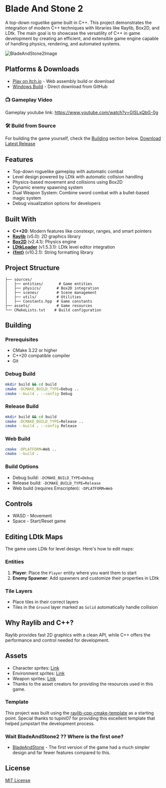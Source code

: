 # Blade And Stone 2

A top-down roguelike game built in C++. This project demonstrates the integration of modern C++ techniques with libraries like Raylib, Box2D, and LDtk. The main goal is to showcase the versatility of C++ in game development by creating an efficient, and extensible game engine capable of handling physics, rendering, and automated systems.

![BladeAndStone2Image](https://i.imgur.com/Fh7ytZA.png)

## Platforms & Downloads
- [Play on Itch.io](https://tlamir.itch.io/blade-and-stone-2) - Web assembly build or download
- [Windows Build](https://github.com/Tlamir/BladeAndStone2/releases/tag/Windows) - Direct download from GitHub

### 📺 Gameplay Video
Gameplay youtube link: https://www.youtube.com/watch?v=GlSLxQbG-0g

### 🛠️ Build from Source
For building the game yourself, check the [Building](#building) section below.
[Download Latest Release](https://github.com/Tlamir/BladeAndStone2/releases/tag/Windows)

## Features
- Top-down roguelike gameplay with automatic combat
- Level design powered by LDtk with automatic collision handling
- Physics-based movement and collisions using Box2D
- Dynamic enemy spawning system
- Dual Weapon System: Combine sword combat with a bullet-based magic system
- Debug visualization options for developers

## Built With
- **C++20**: Modern features like constexpr, ranges, and smart pointers
- **[Raylib](https://www.raylib.com/)** (v5.0): 2D graphics library
- **[Box2D](https://box2d.org/)** (v2.4.1): Physics engine
- **[LDtkLoader](https://github.com/Madour/LDtkLoader)** (v1.5.3.1): LDtk level editor integration
- **[{fmt}](https://github.com/fmtlib/fmt)** (v10.2.1): String formatting library

## Project Structure
```
├── sources/
│   ├── entities/       # Game entities
│   ├── physics/       # Box2D integration
│   ├── scenes/        # Scene management
│   ├── utils/         # Utilities
│   ├── Constants.hpp  # Game constants
├── assets/            # Game resources
└── CMakeLists.txt    # Build configuration
```

## Building

### Prerequisites
- CMake 3.22 or higher
- C++20 compatible compiler
- Git

### Debug Build
```bash
mkdir build && cd build
cmake -DCMAKE_BUILD_TYPE=Debug ..
cmake --build . --config Debug
```

### Release Build
```bash
mkdir build && cd build
cmake -DCMAKE_BUILD_TYPE=Release ..
cmake --build . --config Release
```

### Web Build
```bash
cmake -DPLATFORM=Web ..
cmake --build .
```

### Build Options
- Debug build: `-DCMAKE_BUILD_TYPE=Debug`
- Release build: `-DCMAKE_BUILD_TYPE=Release`
- Web build (requires Emscripten): `-DPLATFORM=Web`

## Controls
- WASD - Movement
- Space - Start/Reset game

## Editing LDtk Maps
The game uses LDtk for level design. Here's how to edit maps:

### Entities
1. **Player**: Place the `Player` entity where you want them to start
2. **Enemy Spawner**: Add spawners and customize their properties in LDtk

### Tile Layers
- Place tiles in their correct layers
- Tiles in the `Ground` layer marked as `Solid` automatically handle collision

## Why Raylib and C++?
Raylib provides fast 2D graphics with a clean API, while C++ offers the performance and control needed for development.

## Assets
- Character sprites: [Link](https://kevins-moms-house.itch.io/dungeonsprites)
- Environment sprites: [Link](https://kevins-moms-house.itch.io/tundra)
- Weapon sprites: [Link](https://scracho.itch.io/bright-colored-fantasy-swords-32bit)
- Thanks to the asset creators for providing the resources used in this game.

### Template
This project was built using the [raylib-cpp-cmake-template](https://github.com/tupini07/raylib-cpp-cmake-template) as a starting point. Special thanks to tupini07 for providing this excellent template that helped jumpstart the development process.

### Wait BladeAndStone2 ?? Where is the first one?
- [BladeAndStone](https://github.com/Tlamir/BladeAndStone) - The first version of the game had a much simpler design and far fewer features compared to this.

## License
[MIT License](https://github.com/Tlamir/BladeAndStone2/blob/main/LICENSE)
